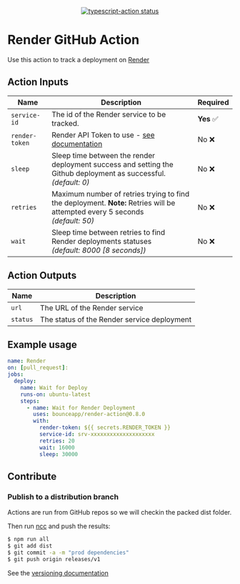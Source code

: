<p align="center">
  <a href="https://github.com/Bounceapp/rendert-action/actions"><img alt="typescript-action status" src="https://github.com/Bounceapp/render-action/workflows/build/badge.svg"></a>
</p>

# Render GitHub Action

Use this action to track a deployment on [Render](https://render.com)

## Action Inputs

| Name           | Description                                                                                                                      | Required  |
| -------------- | -------------------------------------------------------------------------------------------------------------------------------- | --------- |
| `service-id`   | The id of the Render service to be tracked.                                                                                      | **Yes** ✅ |
| `render-token` | Render API Token to use - [see documentation](https://render.com/docs/api#creating-an-api-key)                                   | No ❌      |
| `sleep`        | Sleep time between the render deployment success and setting the Github deployment as successful.<br/>*(default: 0)*             | No ❌      |
| `retries`      | Maximum number of retries trying to find the deployment. **Note:** Retries will be attempted every 5 seconds</br>*(default: 50)* | No ❌      |
| `wait`         | Sleep time between retries to find Render deployments statuses<br/>*(default: 8000 [8 seconds])*                                 | No ❌      |

## Action Outputs

| Name     | Description                                 |
| -------- | ------------------------------------------- |
| `url`    | The URL of the Render service               |
| `status` | The status of the Render service deployment |

## Example usage

```yaml
name: Render
on: [pull_request]:
jobs:
  deploy:
    name: Wait for Deploy
    runs-on: ubuntu-latest
    steps:
      - name: Wait for Render Deployment
        uses: bounceapp/render-action@0.8.0
        with:
          render-token: ${{ secrets.RENDER_TOKEN }}
          service-id: srv-xxxxxxxxxxxxxxxxxxxx
          retries: 20
          wait: 16000
          sleep: 30000
```

## Contribute

### Publish to a distribution branch

Actions are run from GitHub repos so we will checkin the packed dist folder.

Then run [ncc](https://github.com/zeit/ncc) and push the results:

```bash
$ npm run all
$ git add dist
$ git commit -a -m "prod dependencies"
$ git push origin releases/v1
```

See the [versioning documentation](https://github.com/actions/toolkit/blob/master/docs/action-versioning.md)
